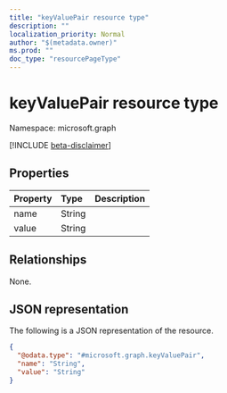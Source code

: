 ```yaml
---
title: "keyValuePair resource type"
description: ""
localization_priority: Normal
author: "$(metadata.owner)"
ms.prod: ""
doc_type: "resourcePageType"
---
```


# keyValuePair resource type

Namespace: microsoft.graph

[!INCLUDE [beta-disclaimer](../../includes/beta-disclaimer.md)]

## Properties

| Property | Type   | Description |
| :------- | :----- | :---------- |
| name     | String |             |
| value    | String |             |

## Relationships

None.

## JSON representation

The following is a JSON representation of the resource.

<!-- {
  "blockType": "resource",
  "@odata.type": "microsoft.graph.keyValuePair",
}
-->

```json
{
  "@odata.type": "#microsoft.graph.keyValuePair",
  "name": "String",
  "value": "String"
}
```

